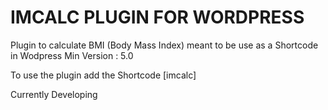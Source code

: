 # IMCALC PLUGIN FOR WORDPRESS

Plugin to calculate BMI (Body Mass Index) meant to be use as a Shortcode in Wodpress
Min Version : 5.0

To use the plugin add the Shortcode [imcalc]

Currently Developing    
